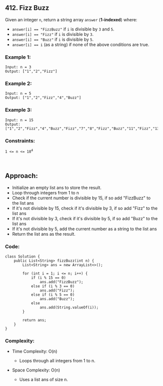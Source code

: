 ## 412. Fizz Buzz  

Given an integer ```n```, return a string array ```answer``` (**1-indexed**) where:   

* ```answer[i] == "FizzBuzz"``` if ```i``` is divisible by ```3``` and ```5```.
* ```answer[i] == "Fizz"``` if ```i``` is divisible by ```3```.
* ```answer[i] == "Buzz"``` if ```i``` is divisible by ```5```.
* ```answer[i] == i``` (as a string) if none of the above conditions are true.  
 

### Example 1:   
```
Input: n = 3
Output: ["1","2","Fizz"]
```  

### Example 2:  
```
Input: n = 5
Output: ["1","2","Fizz","4","Buzz"]
```  

### Example 3:   
```
Input: n = 15
Output: ["1","2","Fizz","4","Buzz","Fizz","7","8","Fizz","Buzz","11","Fizz","13","14","FizzBuzz"]
```    

### Constraints:   
<code>1 <= n <= 10<sup>4</sup>
</code>  

<br>  

## Approach:   

* Initialize an empty list ans to store the result.
* Loop through integers from 1 to n
* Check if the current number is divisible by 15, if so add "FizzBuzz" to the list ans
* If it's not divisible by 15, check if it's divisible by 3, if so add "Fizz" to the list ans
* If it's not divisible by 3, check if it's divisible by 5, if so add "Buzz" to the list ans
* If it's not divisible by 5, add the current number as a string to the list ans
* Return the list ans as the result.  

### Code:  
```
class Solution {
    public List<String> fizzBuzz(int n) {
        List<String> ans = new ArrayList<>();
        
        for (int i = 1; i <= n; i++) {
            if (i % 15 == 0) 
                ans.add("FizzBuzz");
            else if (i % 3 == 0) 
                ans.add("Fizz");
            else if (i % 5 == 0) 
                ans.add("Buzz");
            else 
                ans.add(String.valueOf(i));
        }
                         
        return ans;                 
    }
}
```  

### Complexity:   

* Time Complexity: O(n)  
    * Loops through all integers from 1 to n.  

* Space Complexity: O(n)  
    * Uses a list ans of size n.   

